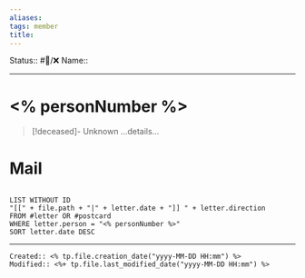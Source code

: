 ```yaml
---
aliases: 
tags: member
title: 
---
```

Status:: #👤/❌
Name::
___

# <% personNumber %>
> [!deceased]- Unknown
> …details…

# Mail

```dataview

LIST WITHOUT ID 
"[[" + file.path + "|" + letter.date + "]] " + letter.direction 
FROM #letter OR #postcard 
WHERE letter.person = "<% personNumber %>"
SORT letter.date DESC

```

___
```ad-fileInfo 
Created:: <% tp.file.creation_date("yyyy-MM-DD HH:mm") %>
Modified:: <%+ tp.file.last_modified_date("yyyy-MM-DD HH:mm") %>
```
